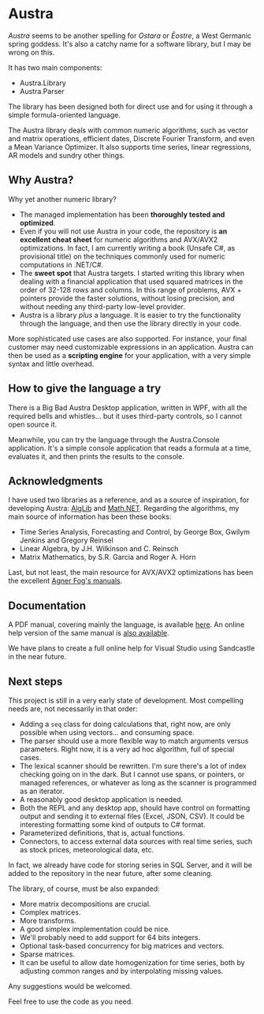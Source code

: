 ﻿# Austra

*Austra* seems to be another spelling for *Ostara* or *Ēostre*, a West Germanic spring goddess. It's also a catchy name for a software library, but I may be wrong on this.

It has two main components:
* Austra.Library
* Austra.Parser

The library has been designed both for direct use and for using it through a simple formula-oriented language.

The Austra library deals with common numeric algorithms, such as vector and matrix operations, efficient dates, Discrete Fourier Transform, and even a Mean Variance Optimizer. It also supports time series, linear regressions, AR models and sundry other things.

## Why Austra?

Why yet another numeric library?
* The managed implementation has been __thoroughly tested and optimized__.
* Even if you will not use Austra in your code, the repository is __an excellent cheat sheet__ for numeric algorithms and AVX/AVX2 optimizations. In fact, I am currently writing a book (Unsafe C#, as provisional title) on the techniques commonly used for numeric computations in .NET/C#.
* The __sweet spot__ that Austra targets. I started writing this library when dealing with a financial application that used squared matrices in the order of 32-128 rows and columns. In this range of problems, AVX + pointers provide the faster solutions, without losing precision, and without needing any third-party low-level provider.
* Austra is a library _plus_ a language. It is easier to try the functionality through the language, and then use the library directly in your code.

More sophisticated use cases are also supported. For instance, your final customer may need customizable expressions in an application. Austra can then be used as a __scripting engine__ for your application, with a very simple syntax and little overhead.

## How to give the language a try

There is a Big Bad Austra Desktop application, written in WPF, with all the required bells and whistles... but it uses third-party controls, so I cannot open source it.

Meanwhile, you can try the language through the Austra.Console application. It's a simple console application that reads a formula at a time, evaluates it, and then prints the results to the console.

## Acknowledgments

I have used two libraries as a reference, and as a source of inspiration, for developing Austra: [AlgLib](https://www.alglib.net/) and [Math.NET](https://numerics.mathdotnet.com/). Regarding the algorithms, my main source of information has been these books:
* Time Series Analysis, Forecasting and Control, by George Box, Gwilym Jenkins and Gregory Reinsel* Linear Algebra, by J.H. Wilkinson and C. Reinsch
* Matrix Mathematics, by S.R. Garcia and Roger A. Horn

Last, but not least, the main resource for AVX/AVX2 optimizations has been the excellent [Agner Fog's manuals](https://www.agner.org/optimize/).

## Documentation

A PDF manual, covering mainly the language, is available [here](https://marteens.com/austra/austra.pdf). An online help version of the same manual is [also available](https://marteens.com/austra/).

We have plans to create a full online help for Visual Studio using Sandcastle in the near future.

## Next steps

This project is still in a very early state of development. Most compelling needs are, not necessarily in that order:

* Adding a `seq` class for doing calculations that, right now, are only possible when using vectors... and consuming space.
* The parser should use a more flexible way to match arguments versus parameters. Right now, it is a very ad hoc algorithm, full of special cases.
* The lexical scanner should be rewritten. I'm sure there's a lot of index checking going on in the dark. But I cannot use spans, or pointers, or managed references, or whatever as long as the scanner is programmed as an iterator.
* A reasonably good desktop application is needed.
* Both the REPL and any desktop app, should have control on formatting output and sending it to external files (Excel, JSON, CSV). It could be interesting formatting some kind of outputs to C# format.
* Parameterized definitions, that is, actual functions.
* Connectors, to access external data sources with real time series, such as stock prices, meteorological data, etc.

In fact, we already have code for storing series in SQL Server, and it will be added to the repository in the near future, after some cleaning.

The library, of course, must be also expanded:

* More matrix decompositions are crucial.
* Complex matrices.
* More transforms.
* A good simplex implementation could be nice.
* We'll probably need to add support for 64 bits integers.
* Optional task-based concurrency for big matrices and vectors.
* Sparse matrices.
* It can be useful to allow date homogenization for time series, both by adjusting common ranges and by interpolating missing values.

Any suggestions would be welcomed.

Feel free to use the code as you need.